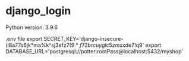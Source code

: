 # django_login

Python version: 3.9.6

.env file
export SECRET_KEY='django-insecure-(i8a77s6jk*ma%k^sj3efz$7(9*f72brcuyglc5zmxx$de7!q9'
export DATABASE_URL='postgresql://potter:rootPass@localhost:5432/myshop'
